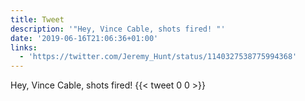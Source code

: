 ```yaml
---
title: Tweet
description: '"Hey, Vince Cable, shots fired! "'
date: '2019-06-16T21:06:36+01:00'
links:
  - 'https://twitter.com/Jeremy_Hunt/status/1140327538775994368'
---
```

Hey, Vince Cable, shots fired! 
      {{< tweet 0 0 >}}
    
